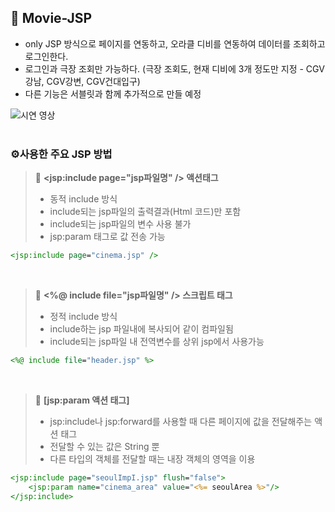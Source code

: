 ## 🤖 Movie-JSP
- only JSP 방식으로 페이지를 연동하고, 오라클 디비를 연동하여 데이터를 조회하고 로그인한다. 
- 로그인과 극장 조회만 가능하다. (극장 조회도, 현재 디비에 3개 정도만 지정 - CGV강남, CGV강변, CGV건대입구)
- 다른 기능은 서블릿과 함께 추가적으로 만들 예정 
<img src="../movie_jsp_jdbc/imgs/Movie-JSP.gif " alt="시연 영상">
<br><br>

### ⚙️사용한 주요 JSP 방법
> 🔩 **<jsp:include page="jsp파일명" /> 액션태그**
>  - 동적 include 방식
>  - include되는 jsp파일의 출력결과(Html 코드)만 포함
>  - include되는 jsp파일의 변수 사용 불가
>  - jsp:param 태그로 값 전송 가능
``` jsp
<jsp:include page="cinema.jsp" />
```
<br>

> 🔩 **<%@ include file="jsp파일명" /> 스크립트 태그**
>  - 정적 include 방식
>  - include하는 jsp 파일내에 복사되어 같이 컴파일됨
>  - include되는 jsp파일 내 전역변수를 상위 jsp에서 사용가능
``` jsp
<%@ include file="header.jsp" %>
```
<br>

> 🔩 **[jsp:param 액션 태그]**
>  - jsp:include나 jsp:forward를 사용할 때 다른 페이지에 값을 전달해주는 액션 태그
>  - 전달할 수 있는 값은 String 뿐
>  - 다른 타입의 객체를 전달할 때는 내장 객체의 영역을 이용
``` jsp
<jsp:include page="seoulImpI.jsp" flush="false">
	<jsp:param name="cinema_area" value="<%= seoulArea %>"/>
</jsp:include>
```